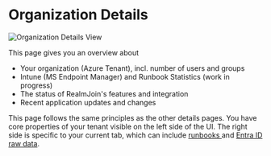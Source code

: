 # Organization Details

![Organization Details View](<../../.gitbook/assets/2022-02-07 RJ ORG.png>)

This page gives you an overview about&#x20;

* Your organization (Azure Tenant), incl. number of users and groups
* Intune (MS Endpoint Manager) and Runbook Statistics (work in progress)
* The status of RealmJoin's features and integration
* Recent application updates and changes

This page follows the same principles as the other details pages. You have core properties of your tenant visible on the left side of the UI. The right side is specific to your current tab, which can include [runbooks ](user-group-device-management.md#runbooks)and [Entra ID raw data](user-group-device-management.md#data-sources).
